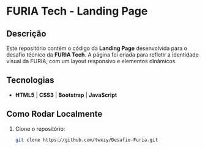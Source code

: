# FURIA Tech - Landing Page

## Descrição

Este repositório contém o código da **Landing Page** desenvolvida para o desafio técnico da **FURIA Tech**. A página foi criada para refletir a identidade visual da FURIA, com um layout responsivo e elementos dinâmicos.

## Tecnologias

- **HTML5** | **CSS3** |  **Bootstrap** | **JavaScript**

## Como Rodar Localmente

1. Clone o repositório:
   ```bash
   git clone https://github.com/twxzy/Desafio-Furia.git
